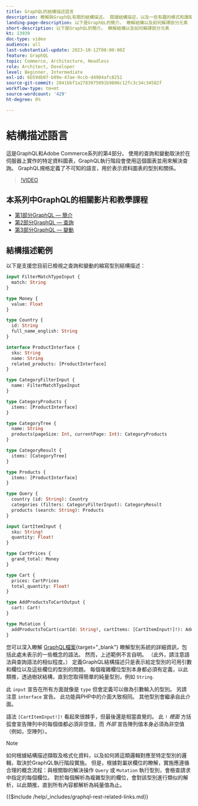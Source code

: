 ```yaml
---
title: GraphQL的結構描述語言
description: 瞭解與GraphQL有關的結構描述。 閱讀結構描述，以及一些有趣的模式和讀取結構描述的方法。
landing-page-description: 以下是GraphQL的簡介。 瞭解結構以及如何解譯部分元素
short-description: 以下是GraphQL的簡介。 瞭解結構以及如何解譯部分元素
kt: 13939
doc-type: video
audience: all
last-substantial-update: 2023-10-12T00:00:00Z
feature: GraphQL
topic: Commerce, Architecture, Headless
role: Architect, Developer
level: Beginner, Intermediate
exl-id: 6b59db07-b99e-47ae-9ccb-d4904afc8251
source-git-commit: 2041bbf1a2783975091b9806c12fc3c34c34582f
workflow-type: tm+mt
source-wordcount: '429'
ht-degree: 0%

---
```


# 結構描述語言

這是GraphQL和Adobe Commerce系列的第4部分。 使用的查詢和變動取決於在伺服器上實作的特定資料圖表，GraphQL執行階段會使用這個圖表並用來解決查詢。 GraphQL規格定義了不可知的語言，用於表示資料圖表的型別和關係。

>[!VIDEO](https://video.tv.adobe.com/v/3424123?learn=on)

## 本系列中GraphQL的相關影片和教學課程

* [第1部分GraphQL — 簡介](../graphql-rest/intro-graphql.md)
* [第2部分GraphQL — 查詢](../graphql-rest/graphql-queries.md)
* [第3部分GraphQL — 變動](../graphql-rest/graphql-mutations.md)

## 結構描述範例

以下是支援您目前已檢視之查詢和變動的縮寫型別結構描述：

```graphql
input FilterMatchTypeInput {
  match: String
}

type Money {
  value: Float
}

type Country {
  id: String
  full_name_english: String
}

interface ProductInterface {
  sku: String
  name: String
  related_products: [ProductInterface]
}

type CategoryFilterInput {
  name: FilterMatchTypeInput
}

type CategoryProducts {
  items: [ProductInterface]
}

type CategoryTree {
  name: String
  products(pageSize: Int, currentPage: Int): CategoryProducts
}

type CategoryResult {
  items: [CategoryTree]
}

type Products {
  items: [ProductInterface]
}

type Query {
  country (id: String): Country
  categories (filters: CategoryFilterInput): CategoryResult
  products (search: String): Products
}

input CartItemInput {
  sku: String!
  quantity: Float!
}

type CartPrices {
  grand_total: Money
}

type Cart {
  prices: CartPrices
  total_quantity: Float!
}

type AddProductsToCartOutput {
  cart: Cart!
}

type Mutation {
  addProductsToCart(cartId: String!, cartItems: [CartItemInput!]!): AddProductsToCartOutput
}
```

您可以深入瞭解 [GraphQL檔案](https://graphql.org/learn/schema/){target="_blank"} 瞭解型別系統的詳細資訊，包括此處未表示的一些概念的語法。 然而，上述範例不言自明。 （此外，請注意語法與查詢語法的相似程度。） 定義GraphQL結構描述只是表示給定型別的可用引數和欄位以及這些欄位的型別的問題。 每個複雜欄位型別本身都必須有定義，以此類推，透過樹狀結構，直到您取得簡單的純量型別，例如 `String`.

此 `input` 宣告在所有方面就像是 `type` 但會定義可以做為引數輸入的型別。 另請注意 `interface` 宣告。 此功能與PHP中的介面大致相同。 其他型別會繼承自此介面。

語法 `[CartItemInput!]!` 看起來很棘手，但最後還是相當直覺的。 此 `!` _裡面_ 方括弧會宣告陣列中的每個值都必須非空值，而 _外部_ 宣告陣列值本身必須為非空值（例如，空陣列）。

>[!NOTE]
>
>如何根據結構描述擷取及格式化資料，以及如何將這類邏輯對應至特定型別的邏輯，取決於GraphQL執行階段實施。 但是，根據對巢狀欄位的瞭解，實施應遵循合理的概念流程：與根關聯的解決操作 `Query` 或 `Mutation` 執行型別，會檢查請求中指定的每個欄位。 對於每個解析為複雜型別的欄位，會對該型別進行類似的解析，以此類推，直到所有內容都解析為純量值為止。

{{$include /help/_includes/graphql-rest-related-links.md}}

